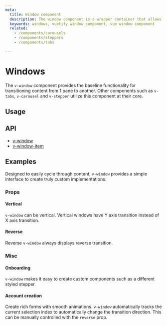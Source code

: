 ```yaml
---
meta:
  title: Window component
  description: The window component is a wrapper container that allows transitioning between content. It serves as the baseline for tabs and carousels.
  keywords: windows, vuetify window component, vue window component
  related:
    - /components/carousels
    - /components/steppers
    - /components/tabs

---
```


# Windows

The `v-window` component provides the baseline functionality for transitioning content from 1 pane to another. Other components such as `v-tabs`, `v-carousel` and `v-stepper` utilize this component at their core.

<entry-ad />

## Usage

<usage name="v-window" />

## API

- [v-window](../../api/v-window)
- [v-window-item](../../api/v-window-item)

## Examples

Designed to easily cycle through content, `v-window` provides a simple interface to create truly custom implementations.

### Props

#### Vertical

`v-window` can be vertical. Vertical windows have Y axis transition instead of X axis transition.

<example file="v-window/prop-vertical" />

#### Reverse

Reverse `v-window` always displays reverse transition.

<example file="v-window/prop-reverse" />

### Misc

#### Onboarding

`v-window` makes it easy to create custom components such as a different styled stepper.

<example file="v-window/misc-onboarding" />

#### Account creation

Create rich forms with smooth animations. `v-window` automatically tracks the current selection index to automatically change the transition direction. This can be manually controlled with the `reverse` prop.

<example file="v-window/misc-account" />

<backmatter />
